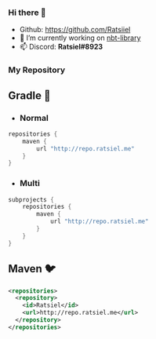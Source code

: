 ### Hi there 👋
 - Github: https://github.com/Ratsiiel
 - 🔭 I’m currently working on [nbt-library](https://github.com/Ratsiiel/nbt-library)
 - 📫 Discord: **Ratsiel#8923**

### My Repository
## Gradle 🐘
- ### Normal
```gradle
repositories {
    maven {
        url "http://repo.ratsiel.me"
    }
}
```
- ### Multi
```gradle
subprojects {
    repositories {
        maven {
            url "http://repo.ratsiel.me"
        }
    }
}
```

## Maven 🐦
```xml
<repositories>
  <repository>
    <id>Ratsiel</id>
    <url>http://repo.ratsiel.me</url>
  </repository>
</repositories>
```

   
